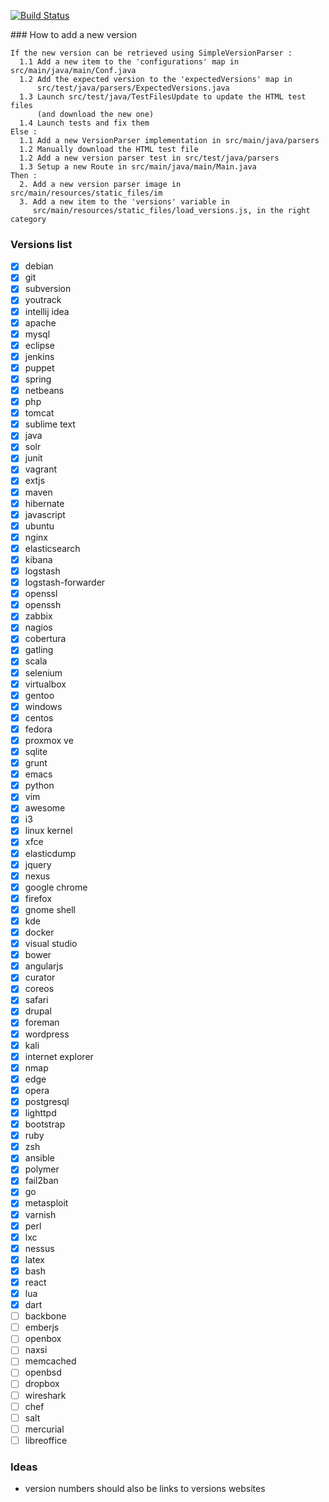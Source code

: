 [![Build Status](https://api.travis-ci.org/sniksnp/versions-watch.svg?branch=master)](https://travis-ci.org/sniksnp/versions-watch)

### How to add a new version
```
If the new version can be retrieved using SimpleVersionParser :
  1.1 Add a new item to the 'configurations' map in src/main/java/main/Conf.java
  1.2 Add the expected version to the 'expectedVersions' map in 
      src/test/java/parsers/ExpectedVersions.java
  1.3 Launch src/test/java/TestFilesUpdate to update the HTML test files 
      (and download the new one)
  1.4 Launch tests and fix them
Else :
  1.1 Add a new VersionParser implementation in src/main/java/parsers
  1.2 Manually download the HTML test file
  1.2 Add a new version parser test in src/test/java/parsers
  1.3 Setup a new Route in src/main/java/main/Main.java
Then :
  2. Add a new version parser image in src/main/resources/static_files/im
  3. Add a new item to the 'versions' variable in 
     src/main/resources/static_files/load_versions.js, in the right category
```

### Versions list
- [x] debian
- [x] git
- [x] subversion
- [x] youtrack
- [x] intellij idea
- [x] apache
- [x] mysql
- [x] eclipse
- [x] jenkins
- [x] puppet
- [x] spring
- [x] netbeans
- [x] php
- [x] tomcat
- [x] sublime text
- [x] java
- [x] solr
- [x] junit
- [x] vagrant
- [x] extjs
- [x] maven
- [x] hibernate
- [x] javascript
- [x] ubuntu
- [x] nginx
- [x] elasticsearch
- [x] kibana
- [x] logstash
- [x] logstash-forwarder
- [x] openssl
- [x] openssh
- [x] zabbix
- [x] nagios
- [x] cobertura
- [x] gatling
- [x] scala
- [x] selenium
- [x] virtualbox
- [x] gentoo
- [x] windows
- [x] centos
- [x] fedora
- [x] proxmox ve
- [x] sqlite
- [x] grunt
- [x] emacs
- [x] python
- [x] vim
- [x] awesome
- [x] i3
- [x] linux kernel
- [x] xfce
- [x] elasticdump
- [x] jquery
- [x] nexus
- [x] google chrome
- [x] firefox
- [x] gnome shell
- [x] kde
- [x] docker
- [x] visual studio
- [x] bower
- [x] angularjs
- [x] curator
- [x] coreos
- [x] safari
- [x] drupal
- [x] foreman
- [x] wordpress
- [x] kali
- [x] internet explorer
- [x] nmap
- [x] edge
- [x] opera
- [x] postgresql
- [x] lighttpd
- [x] bootstrap
- [x] ruby
- [x] zsh
- [x] ansible
- [x] polymer
- [x] fail2ban
- [x] go
- [x] metasploit
- [x] varnish
- [x] perl
- [x] lxc
- [x] nessus
- [x] latex
- [x] bash
- [x] react
- [x] lua
- [x] dart
- [ ] backbone
- [ ] emberjs
- [ ] openbox
- [ ] naxsi
- [ ] memcached
- [ ] openbsd
- [ ] dropbox
- [ ] wireshark
- [ ] chef
- [ ] salt
- [ ] mercurial
- [ ] libreoffice

### Ideas
- version numbers should also be links to versions websites
